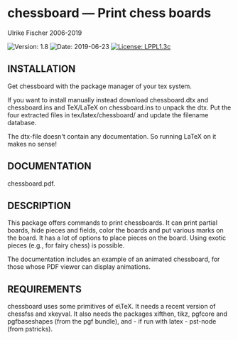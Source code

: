 # chessboard — Print chess boards

Ulrike Fischer 2006-2019

![Version: 1.8](https://img.shields.io/badge/current_version-1.8-blue.svg?style=flat-square)
![Date: 2019-06-23](https://img.shields.io/badge/date-2019--06--23-blue.svg?style=flat-square)
[![License: LPPL1.3c ](https://img.shields.io/badge/license-LPPL1.3c-blue.svg?style=flat-square)](https://ctan.org/license/lppl1.3c)



## INSTALLATION

Get chessboard with the package manager of your tex system. 

If you want to install manually instead
download chessboard.dtx and chessboard.ins and TeX/LaTeX on chessboard.ins to unpack the dtx.
Put the four extracted files in tex/latex/chessboard/ and update  the filename database.

The dtx-file doesn't contain any documentation.
So running LaTeX on it makes no sense!

## DOCUMENTATION

chessboard.pdf. 

## DESCRIPTION

This package offers commands to print chessboards. It can print partial boards, 
hide pieces and fields, color the boards and put various marks on the board. 
It has a lot of options to place pieces on the board. Using exotic pieces (e.g., for fairy chess) is possible.

The documentation includes an example of an animated chessboard, 
for those whose PDF viewer can display animations.

## REQUIREMENTS
chessboard uses some primitives of e\TeX. It needs a recent version
of chessfss and xkeyval. It also needs the packages xifthen, tikz, pgfcore and pgfbaseshapes (from the pgf bundle),
and - if run with latex - pst-node (from pstricks).
